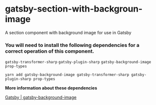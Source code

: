# gatsby-section-with-backgroun-image
A section component with background image for use in Gatsby

### You will need to install the following dependencies for a correct operation of this component.

``gatsby-transformer-sharp``
``gatsby-plugin-sharp``
``gatsby-background-image``
``prop-types``


```
yarn add gatsby-background-image gatsby-transformer-sharp gatsby-plugin-sharp prop-types
```

**More information about these dependencies**

[Gatsby | gatsby-background-image](https://www.gatsbyjs.org/packages/gatsby-background-image/)
